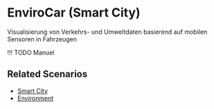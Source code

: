 # EnviroCar (Smart City)

Visualisierung von Verkehrs- und Umweltdaten basierend auf mobilen Sensoren in Fahrzeugen

!!! TODO
    Manuel
    
## Related Scenarios
- [Smart City](../scenarios/01_city.md)
- [Environment](../scenarios/03_env.md)
